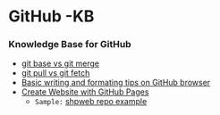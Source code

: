 # GitHub -KB
### Knowledge Base for GitHub

* [git base vs git merge](doc/MergeVsRebase.md)
* [git pull vs git fetch](doc/GitPullVsFetch.png)
* [Basic writing and formating tips on GitHub browser](url)
* [Create Website with GitHub Pages](https://pages.github.com/)  
   - ```Sample:``` [shpweb repo example](https://shpweb.github.io)
